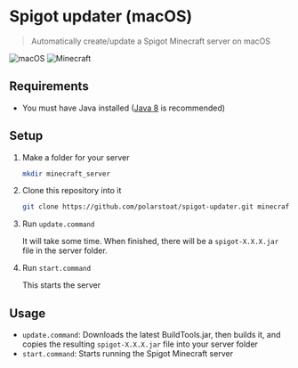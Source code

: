 # Spigot updater (macOS)

> Automatically create/update a Spigot Minecraft server on macOS

![macOS](https://img.shields.io/badge/macOS-10.11.6-brightgreen.svg)
![Minecraft](https://img.shields.io/badge/Minecraft-1.10.2-brightgreen.svg)

## Requirements

- You must have Java installed ([Java 8](https://java.com/download/) is recommended)

## Setup

1. Make a folder for your server

   ```sh
   mkdir minecraft_server
   ```

2. Clone this repository into it

   ```sh
   git clone https://github.com/polarstoat/spigot-updater.git minecraft_server
   ```

3. Run `update.command`

   It will take some time. When finished, there will be a `spigot-X.X.X.jar` file in the server folder.

4. Run `start.command`

   This starts the server

## Usage

- `update.command`: Downloads the latest BuildTools.jar, then builds it, and copies the resulting `spigot-X.X.X.jar` file into your server folder
- `start.command`: Starts running the Spigot Minecraft server

